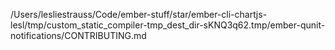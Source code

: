 /Users/lesliestrauss/Code/ember-stuff/star/ember-cli-chartjs-lesl/tmp/custom_static_compiler-tmp_dest_dir-sKNQ3q62.tmp/ember-qunit-notifications/CONTRIBUTING.md
